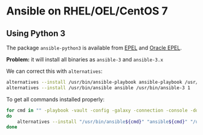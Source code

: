 # Ansible on RHEL/OEL/CentOS 7

## Using Python 3

The package `ansible-python3` is available from [EPEL] and [Oracle EPEL].

**Problem:** it will install all binaries as `ansible-3` and `ansible-3.x`

We can correct this with `alternatives`:

```bash
alternatives --install /usr/bin/ansible-playbook ansible-playbook /usr/bin/ansible-playbook-3 1
alternatives --install /usr/bin/ansible ansible /usr/bin/ansible-3 1
````

To get all commands installed properly:

```bash
for cmd in "" -playbook -vault -config -galaxy -connection -console -doc -test -pull -inventory
do
    alternatives --install "/usr/bin/ansible${cmd}" "ansible${cmd}" "/usr/bin/ansible${cmd}-3" 1
done
```

[EPEL]: https://docs.fedoraproject.org/en-US/epel/
[Oracle EPEL]: https://yum.oracle.com/repo/OracleLinux/OL7/developer_EPEL/x86_64/index.html
